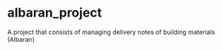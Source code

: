 # albaran_project
A project that consists of managing delivery notes of building materials (Albaran)
